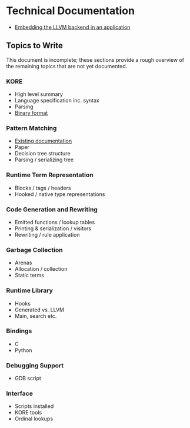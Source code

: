 # Technical Documentation

* [Embedding the LLVM backend in an application](embedding.md)

## Topics to Write

This document is incomplete; these sections provide a rough overview of the
remaining topics that are not yet documented.

### KORE

* High level summary
* Language specification inc. syntax
* Parsing
* [Binary format](binary-kore.md)

### Pattern Matching

* [Existing documentation](../matching/README.md)
* Paper
* Decision tree structure
* Parsing / serializing tree

### Runtime Term Representation

* Blocks / tags / headers
* Hooked / native type representations

### Code Generation and Rewriting

* Emitted functions / lookup tables
* Printing & serialization / visitors
* Rewriting / rule application

### Garbage Collection

* Arenas
* Allocation / collection
* Static terms

### Runtime Library

* Hooks
* Generated vs. LLVM
* Main, search etc.

### Bindings

* C
* Python

### Debugging Support

* GDB script

### Interface

* Scripts installed
* KORE tools
* Ordinal lookups

